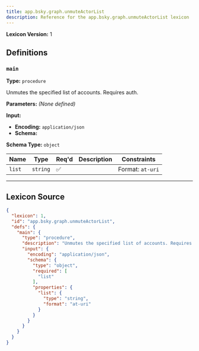 ```yaml
---
title: app.bsky.graph.unmuteActorList
description: Reference for the app.bsky.graph.unmuteActorList lexicon
---
```

**Lexicon Version:** 1

## Definitions

<a name="main"></a>
### `main`

**Type:** `procedure`

Unmutes the specified list of accounts. Requires auth.

**Parameters:** _(None defined)_

**Input:**

- **Encoding:** `application/json`
- **Schema:**

**Schema Type:** `object`

| Name | Type | Req'd  | Description | Constraints |
|------|------|----------|-------------|-------------|
| `list` | `string` | ✅  |  | Format: `at-uri` |

---

## Lexicon Source
```json
{
  "lexicon": 1,
  "id": "app.bsky.graph.unmuteActorList",
  "defs": {
    "main": {
      "type": "procedure",
      "description": "Unmutes the specified list of accounts. Requires auth.",
      "input": {
        "encoding": "application/json",
        "schema": {
          "type": "object",
          "required": [
            "list"
          ],
          "properties": {
            "list": {
              "type": "string",
              "format": "at-uri"
            }
          }
        }
      }
    }
  }
}
```
